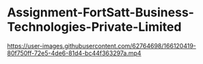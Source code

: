 # Assignment-FortSatt-Business-Technologies-Private-Limited

https://user-images.githubusercontent.com/62764698/166120419-80f750ff-72e5-4de6-81d4-bc44f363297a.mp4

